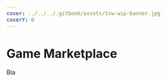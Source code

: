 ```yaml
---
cover: ../../../.gitbook/assets/tcw-wip-banner.jpg
coverY: 0
---
```


# Game Marketplace

Bla